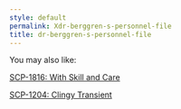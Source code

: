 ```yaml
---
style: default
permalink: Xdr-berggren-s-personnel-file
title: dr-berggren-s-personnel-file
---
```

You may also like:

[SCP-1816: With Skill and Care](http://scp-wiki.net/scp-1816)

[SCP-1204: Clingy Transient](http://scp-wiki.net/scp-1204)
